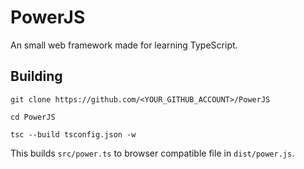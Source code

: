 # PowerJS

An small web framework made for learning TypeScript.

## Building
`git clone https://github.com/<YOUR_GITHUB_ACCOUNT>/PowerJS`

`cd PowerJS`

`tsc --build tsconfig.json -w`

This builds `src/power.ts` to browser compatible file in `dist/power.js`.